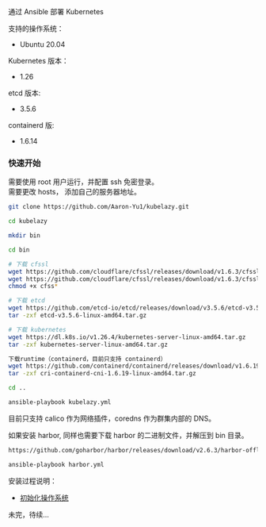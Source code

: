 通过 Ansible 部署 Kubernetes
  

支持的操作系统：  
- Ubuntu 20.04

Kubernetes 版本：  
- 1.26

etcd 版本:  
- 3.5.6

containerd 版:  
- 1.6.14

### 快速开始
需要使用 root 用户运行，并配置 ssh 免密登录。   
需要更改 hosts， 添加自己的服务器地址。  

```bash
git clone https://github.com/Aaron-Yu1/kubelazy.git

cd kubelazy

mkdir bin

cd bin

# 下载 cfssl
wget https://github.com/cloudflare/cfssl/releases/download/v1.6.3/cfssljson_1.6.3_linux_amd64 -O cfssljson
wget https://github.com/cloudflare/cfssl/releases/download/v1.6.3/cfssl_1.6.3_linux_amd64 -O cfssl
chmod +x cfss*

# 下载 etcd
wget https://github.com/etcd-io/etcd/releases/download/v3.5.6/etcd-v3.5.6-linux-amd64.tar.gz
tar -zxf etcd-v3.5.6-linux-amd64.tar.gz

# 下载 kubernetes
wget https://dl.k8s.io/v1.26.4/kubernetes-server-linux-amd64.tar.gz
tar -zxf kubernetes-server-linux-amd64.tar.gz

下载runtime（containerd，目前只支持 containerd）
wget https://github.com/containerd/containerd/releases/download/v1.6.19/cri-containerd-cni-1.6.19-linux-amd64.tar.gz
tar -zxf cri-containerd-cni-1.6.19-linux-amd64.tar.gz

cd ..

ansible-playbook kubelazy.yml

```

目前只支持 calico 作为网络插件，coredns 作为群集内部的 DNS。

如果安装 harbor, 同样也需要下载 harbor 的二进制文件，并解压到 bin 目录。
```bash
https://github.com/goharbor/harbor/releases/download/v2.6.3/harbor-offline-installer-v2.6.3.tgz

ansible-playbook harbor.yml
```

安装过程说明：  
- [初始化操作系统](https://github.com/Aaron-Yu1/kubelazy/tree/main/roles/prepare/README.md)

未完，待续...
